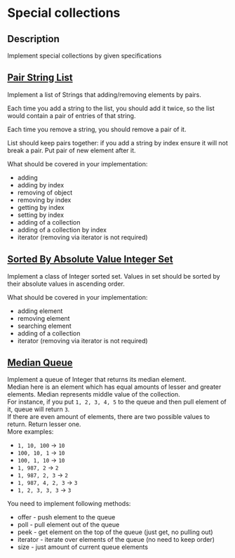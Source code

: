 # Special collections

## Description
Implement special collections by given specifications

## [Pair String List](src\main\java\com\efimchick\ifmo\collections\PairStringList.java)
Implement a list of Strings that adding/removing elements by pairs.

Each time you add a string to the list, you should add it twice,
so the list would contain a pair of entries of that string.

Each time you remove a string, you should remove a pair of it.

List should keep pairs together: if you add a string by index ensure it will not break a pair.
Put pair of new element after it.

What should be covered in your implementation:
- adding
- adding by index
- removing of object
- removing by index
- getting by index
- setting by index
- adding of a collection
- adding of a collection by index
- iterator (removing via iterator is not required)

## [Sorted By Absolute Value Integer Set](src\main\java\com\efimchick\ifmo\collections\SortedByAbsoluteValueIntegerSet.java)
Implement a class of Integer sorted set.
Values in set should be sorted by their absolute values in ascending order.

What should be covered in your implementation:
- adding element
- removing element
- searching element
- adding of a collection
- iterator (removing via iterator is not required)

## [Median Queue](src\main\java\com\efimchick\ifmo\collections\MedianQueue.java)
Implement a queue of Integer that returns its median element.\
Median here is an element which has equal amounts of lesser and greater elements. Median represents middle value of the collection.    
For instance, if you put `1, 2, 3, 4, 5` to the queue and then pull element of it, queue will return `3`.\
If there are even amount of elements, there are two possible values to return. Return lesser one.\
More examples:
- `1, 10, 100` &rightarrow; `10`
- `100, 10, 1` &rightarrow; `10`
- `100, 1, 10` &rightarrow; `10`
- `1, 987, 2` &rightarrow; `2`
- `1, 987, 2, 3` &rightarrow; `2`
- `1, 987, 4, 2, 3` &rightarrow; `3`
- `1, 2, 3, 3, 3` &rightarrow; `3`

You need to implement following methods:
- offer - push element to the queue
- poll - pull element out of the queue 
- peek - get element on the top of the queue (just get, no pulling out)
- iterator - iterate over elements of the queue (no need to keep order)
- size - just amount of current queue elements
